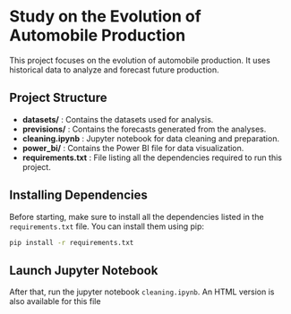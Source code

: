 # Study on the Evolution of Automobile Production

This project focuses on the evolution of automobile production. It uses historical data to analyze and forecast future production.

## Project Structure

- **datasets/** : Contains the datasets used for analysis.
- **previsions/** : Contains the forecasts generated from the analyses.
- **cleaning.ipynb** : Jupyter notebook for data cleaning and preparation.
- **power_bi/** : Contains the Power BI file for data visualization.
- **requirements.txt** : File listing all the dependencies required to run this project.

## Installing Dependencies

Before starting, make sure to install all the dependencies listed in the `requirements.txt` file. You can install them using pip:

```sh
pip install -r requirements.txt
```

## Launch Jupyter Notebook

After that, run the jupyter notebook `cleaning.ipynb`. An HTML version is also available for this file